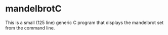 # mandelbrotC

This is a small (125 line) generic C program that displays the mandelbrot set from the command line.
